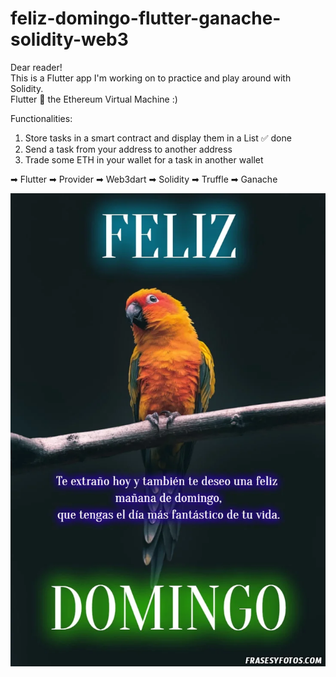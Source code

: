 # feliz-domingo-flutter-ganache-solidity-web3

Dear reader!  
This is a Flutter app I'm working on to practice and play around with Solidity.  
Flutter 💖 the Ethereum Virtual Machine :)  

Functionalities:
1. Store tasks in a smart contract and display them in a List ✅ done
2. Send a task from your address to another address
3. Trade some ETH in your wallet for a task in another wallet 


➡ Flutter
➡ Provider
➡ Web3dart
➡ Solidity
➡ Truffle
➡ Ganache


![](photofeliz.jpg)
